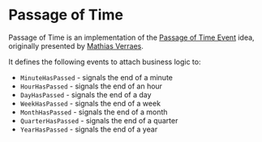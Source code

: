 # Passage of Time

Passage of Time is an implementation of the [Passage of Time Event](https://verraes.net/2019/05/patterns-for-decoupling-distsys-passage-of-time-event/)
idea, originally presented by [Mathias Verraes](https://github.com/mathiasverraes).

It defines the following events to attach business logic to:

* `MinuteHasPassed` - signals the end of a minute
* `HourHasPassed` - signals the end of an hour
* `DayHasPassed` - signals the end of a day
* `WeekHasPassed` - signals the end of a week
* `MonthHasPassed` - signals the end of a month
* `QuarterHasPassed` - signals the end of a quarter
* `YearHasPassed` - signals the end of a year

